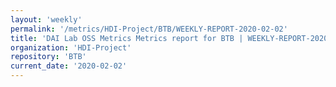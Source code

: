 ```yaml
---
layout: 'weekly'
permalink: '/metrics/HDI-Project/BTB/WEEKLY-REPORT-2020-02-02'
title: 'DAI Lab OSS Metrics Metrics report for BTB | WEEKLY-REPORT-2020-02-02'
organization: 'HDI-Project'
repository: 'BTB'
current_date: '2020-02-02'
---
```

